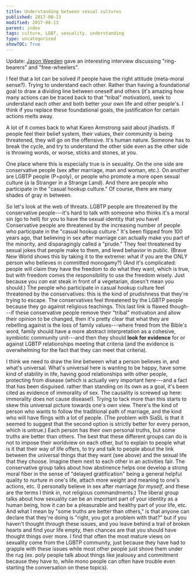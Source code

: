 ```yaml
---
title: Understanding between sexual cultures
published: 2017-08-13
modified: 2017-08-13
parent: index
tags: culture, LGBT, sexuality, understanding
type: uncategorized
showTOC: True
---
```


Update: [Jason Weeden](http://rationallyspeakingpodcast.org/show/rs-187-jason-weeden-on-do-people-vote-based-on-self-interest.html) gave an interesting interview discussing "ring-bearers" and "free-wheelers".

I feel that a lot can be solved if people have the right attitude (meta-moral sense?). Trying to understand each other. Rather than having a foundational goal to draw a dividing line between oneself and others (it's amazing how many actions can be traced back to that "tribal" motivation), seek to understand each other and both better your own life and other people's. I think if you replace these foundational goals, the justification for certain actions melts away.

A lot of it comes back to what Karen Armstrong said about jihadists. If people feel their belief system, their values, their community is being threatened, they will go on the offensive. It's human nature. Someone has to break the cycle, and try to understand the other side even as the other side is throwing words, or worse, sticks and stones, at you.

One place where this is especially true is in sexuality. On the one side are conservative people (sex after marriage, man and woman, etc.). On another are LGBTP people (P=poly), or people who promote a more open sexual culture (a la Stranger in a Strange Land). And there are people who participate in the "casual hookup culture." Of course, there are many shades of gray in between.

So let's look at the web of threats. LGBTP people are threatened by the conservative people---it's hard to talk with someone who thinks it's a moral sin (go to hell) for you to have the sexual identity that you have! Conservative people are threatened by the increasing number of people who participate in the "casual hookup culture." It's been flipped from 100 years ago, that believing in sex after marriage can actually make you part of the minority, and disparagingly called a "prude." They feel threatened by sexual jokes that people make to them, and lewd behavior in public. (Brave New World shows this by taking it to the extreme: what if you are the ONLY person who believes in committed monogamy?) (And it's complicated: people will claim they have the freedom to do what they want, which is true, but with freedom comes the responsibility to use the freedom wisely. Just because you *can* eat steak in front of a vegetarian, doesn't mean you should.) The people who participate in casual hookup culture feel threatened by the conservatives: this is the kind of prudishness that they're trying to escape. The conservatives feel threatened by the LGBTP people because they go against religious teachings. This last link is flawed though---if these conservative people remove their "tribal" motivation and allow their opinion to be changed, then it's pretty clear that what they are rebelling against is the loss of family values---where freed from the Bible's word, family should have a more abstract interpretation as a cohesive, symbiotic community unit---and then they should **look for evidence** for or against LGBTP relationships meeting that criteria (and the evidence is overwhelming for the fact that they can meet that criteria).

I think we need to draw the line between what a person believes in, and what's universal. What's universal here is wanting to be happy, have some kind of stability in life, having good relationships with other people, protecting from disease (which is actually very important here---and a fact that has been disguised. rather than standing on its own as a goal, it's been cited as evidence of immorality of sex. The causality is screwed up here: immorality does not cause disease!). Trying to tack more than this starts to skew this universal picture towards one's own view. There's the kind of person who wants to follow the traditional path of marriage, and the kind who will have flings with a lot of people. (The problem with SiaSL is that it seemed to suggest that the second option is strictly better for every person, which is untrue.) Each person has their own personal truths, but some truths are better than others. The best that these different groups can do is not to impose their worldview on each other, but to explain to people what is it that their way of life offers, to try and talk to people about the link between the universal things that they want (see above) and the sexual life that they choose. Imagine them next to each other in an activities fair. The conservative group talks about how abstinence helps one develop a strong moral fiber in the sense of "delayed gratification" being a general helpful quality to nurture in one's life, attach more weight and meaning to one's actions, etc. (I personally believe in sex after marriage *for myself*, and these are the terms I think in, not religious commandments.) The liberal group talks about how sexuality can be an important part of your identity as a human being, how it can be a pleasurable and healthy part of your life, etc. And what I mean by "some truths are better than others," is that anyone can declare that they're doing is "right, you got a problem with that?" but if you haven't thought through these issues, and you leave behind a trail of broken hearts and find your life empty, then chances are that you should have thought things over more. I find that often the most mature views on sexuality come from the LGBTP community, just because they have had to grapple with these issues while most other people just shove them under the rug (ex. poly people talk about things like jealousy and commitment because they have to, while mono people can often have trouble even starting the conversation on these topics).